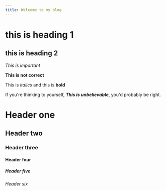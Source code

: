 ```yaml
---
title: Welcome to my blog
---
```

# this is heading 1
## this is heading 2
_This is important_

**This is not correct**

This is _italics_ and this is **bold**

If you're thinking to yourself, **_This is unbelievable_**, you'd probably be right.

# Header one
## Header two
### Header three
#### Header four
##### Header five
###### Header six
